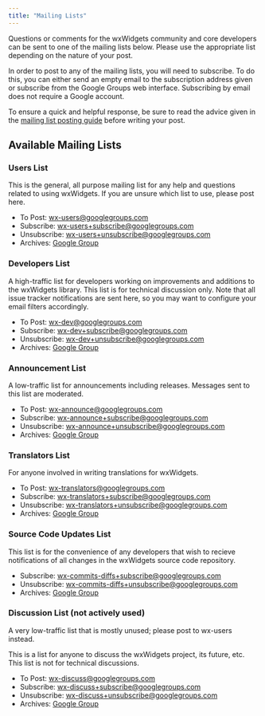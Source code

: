 ```yaml
---
title: "Mailing Lists"
---
```


Questions or comments for the wxWidgets community and core developers can be
sent to one of the mailing lists below. Please use the appropriate list
depending on the nature of your post.

In order to post to any of the mailing lists, you will need to subscribe. To do
this, you can either send an empty email to the subscription address given or
subscribe from the Google Groups web interface. Subscribing by email does not
require a Google account.

To ensure a quick and helpful response, be sure to read the advice given in the
[mailing list posting guide][1] before writing your post.

[1]: /support/mailing-lists/guide/


## Available Mailing Lists

### Users List

This is the general, all purpose mailing list for any help and questions
related to using wxWidgets. If you are unsure which list to use, please post
here.

* To Post: <wx-users@googlegroups.com>
* Subscribe: <wx-users+subscribe@googlegroups.com>
* Unsubscribe: <wx-users+unsubscribe@googlegroups.com>
* Archives: [Google Group][wx-users-group]

[wx-users-group]: https://groups.google.com/g/wx-users

### Developers List

A high-traffic list for developers working on improvements and additions to the
wxWidgets library. This list is for technical discussion only. Note that all
issue tracker notifications are sent here, so you may want to configure your
email filters accordingly.

* To Post: <wx-dev@googlegroups.com>
* Subscribe: <wx-dev+subscribe@googlegroups.com>
* Unsubscribe: <wx-dev+unsubscribe@googlegroups.com>
* Archives: [Google Group][wx-dev-group]

[wx-dev-group]: https://groups.google.com/g/wx-dev

### Announcement List

A low-traffic list for announcements including releases. Messages sent to this
list are moderated.

* To Post: <wx-announce@googlegroups.com>
* Subscribe: <wx-announce+subscribe@googlegroups.com>
* Unsubscribe: <wx-announce+unsubscribe@googlegroups.com>
* Archives: [Google Group][wx-announce-group]

[wx-announce-group]: https://groups.google.com/g/wx-announce

### Translators List

For anyone involved in writing translations for wxWidgets.

* To Post: <wx-translators@googlegroups.com>
* Subscribe: <wx-translators+subscribe@googlegroups.com>
* Unsubscribe: <wx-translators+unsubscribe@googlegroups.com>
* Archives: [Google Group][wx-translators-group]

[wx-translators-group]: https://groups.google.com/g/wx-translators

### Source Code Updates List

This list is for the convenience of any developers that wish to recieve
notifications of all changes in the wxWidgets source code repository.

* Subscribe: <wx-commits-diffs+subscribe@googlegroups.com>
* Unsubscribe: <wx-commits-diffs+unsubscribe@googlegroups.com>
* Archives: [Google Group][wx-commits-diffs-group]

[wx-commits-diffs-group]: https://groups.google.com/g/wx-commits-diffs

### Discussion List (not actively used)

A very low-traffic list that is mostly unused; please post to wx-users
instead.

This is a list for anyone to discuss the wxWidgets project, its future, etc.
This list is not for technical discussions.

* To Post: <wx-discuss@googlegroups.com>
* Subscribe: <wx-discuss+subscribe@googlegroups.com>
* Unsubscribe: <wx-discuss+unsubscribe@googlegroups.com>
* Archives: [Google Group][wx-discuss-group]

[wx-discuss-group]: https://groups.google.com/g/wx-discuss
